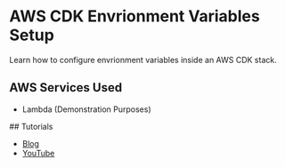# AWS CDK Envrionment Variables Setup

Learn how to configure envrionment variables inside an AWS CDK stack.

## AWS Services Used

- Lambda (Demonstration Purposes)

## Tutorials

- [Blog](https://conermurphy.com/blog/making-environment-variables-effortless-aws-cdk-stacks)
- [YouTube](https://youtu.be/yJ74jWIH3rc)
